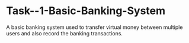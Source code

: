 # Task--1-Basic-Banking-System
A basic banking system used to transfer virtual money between multiple users and also record the banking transactions.
